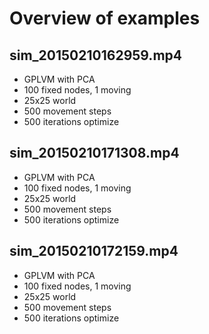 # Overview of examples

## sim_20150210162959.mp4

* GPLVM with PCA
* 100 fixed nodes, 1 moving
* 25x25 world
* 500 movement steps
* 500 iterations optimize

## sim_20150210171308.mp4

* GPLVM with PCA
* 100 fixed nodes, 1 moving
* 25x25 world
* 500 movement steps
* 500 iterations optimize

## sim_20150210172159.mp4

* GPLVM with PCA
* 100 fixed nodes, 1 moving
* 25x25 world
* 500 movement steps
* 500 iterations optimize